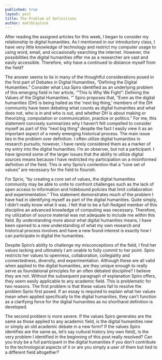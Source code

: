 ```yaml
---
published: true
layout: post
title: The Problem of Definitions
author: mattblaylock
---
```



After reading the assigned articles for this week, I began to consider my relationship to digital humanities.  As I mentioned in our introductory class, I have very little knowledge of technology and restrict my computer usage to using word, email, and occasionally searching the internet.  However, the possibilities the digital humanities offer me as a researcher are vast and easily accessible.  Therefore, why have a continued to distance myself from the field?

The answer seems to lie in many of the thoughtful considerations posed in the first part of Debates in Digital Humanities, “Defining the Digital Humanities.” Consider what Lisa Spiro identified as an underlying problem of this emerging field in her article, ‘“This Is Why We Fight”: Defining the Values of the Digital Humanities. “’  Spiro proposes that, “Even as the digital humanities (DH) is being hailed as the ‘next big thing,’ members of the DH community have been debating what counts as digital humanities and what does not, who is in and who is out, and whether DH is about making or theorizing, computation or communication, practice or politics.”  For me, this statement concisely summarizes why I haven’t felt compelled to consider myself as part of this “next big thing” despite the fact I easily view it as an important aspect of a newly emerging historical process.  The main issue lies in the problem over definition.  I often utilize digital humanities in research pursuits; however, I have rarely considered them as a marker of my entry into the digital humanities.  I’m an observer, but not a participant.  I have ignored some of the larger issues that the ability to utilize digital sources means because I have restricted my participation on a misinformed definition of the field.  This is why Sprio’s contention that a “core set of values” are necessary for the field to flourish.

For Sprio, “by creating a core set of values, the digital humanities community may be able to unite to confront challenges such as the lack of open access to information and hidebound policies that limit collaboration and experimentation.”  This statement demonstrates much of the problem I have had in identifying myself as part of the digital humanities.  Quite simply, I didn’t really know what it was.  I felt that to be a full-fledged member of this discipline an advanced knowledge of computing was necessary.  Therefore, my utilization of source material was not adequate to include me within this field.  By understanding more about what digital humanities means, I have been opened to a new understanding of what my own research and historical process involves and have a new found interest is exactly how I can participate in digital the humanities.

Despite Spiro’s ability to challenge my misconceptions of the field, I find her values lacking and ultimately I am unable to fully commit to her point.  Spiro restricts her values to openness, collaboration, collegiality and connectedness, diversity, and experimentation.  Although these are all valid when applied to the digital humanities, are they unique enough to really serve as foundational principles for an often debated discipline?  I believe they are not.  Without the subsequent paragraph of explanation Spiro offers, they seem easily applicable to any academic field.  This is problematic for two reasons.  The first problem is that these values fail to resolve the problem Sprio first posed.  If an essay is required to explain what her values mean when applied specifically to the digital humanities, they can’t function as a clarifying force for the digital humanities as no shorthand definition is developed.  

The second problem is more severe.  If the values Spiro generates are the same as those applied to any academic field, is the digital humanities new or simply an old academic debate in a new form?  If the values Spiro identifies are the same as, let’s say cultural history (my own field), is the very problem I identified in the beginning of this post really resolved?  Can you truly be a full participant in the digital humanities if you don’t contribute to the technological aspects of it or are you simply a user of them but tied to a different field altogether?  
